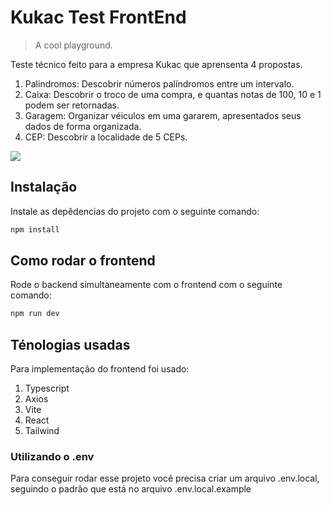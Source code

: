 # Kukac Test FrontEnd
> A cool playground.

Teste técnico feito para a empresa Kukac que aprensenta 4 propostas.
1. Palindromos: Descobrir números palíndromos entre um intervalo.
2. Caixa: Descobrir o troco de uma compra, e quantas notas de 100, 10 e 1 podem ser retornadas.
3. Garagem: Organizar véiculos em uma gararem, apresentados seus dados de forma organizada.
4. CEP: Descobrir a localidade de 5 CEPs.

![](header.png)

## Instalação

Instale as depêdencias do projeto com o seguinte comando:

```sh
npm install
```

## Como rodar o frontend

Rode o backend simultaneamente com o frontend com o seguinte comando:

```sh
npm run dev
```

##  Ténologias usadas

Para implementação do frontend foi usado:

1. Typescript
2. Axios
3. Vite
4. React
5. Tailwind


### Utilizando o .env

Para conseguir rodar esse projeto você precisa criar um arquivo .env.local, seguindo o padrão que está no arquivo .env.local.example


